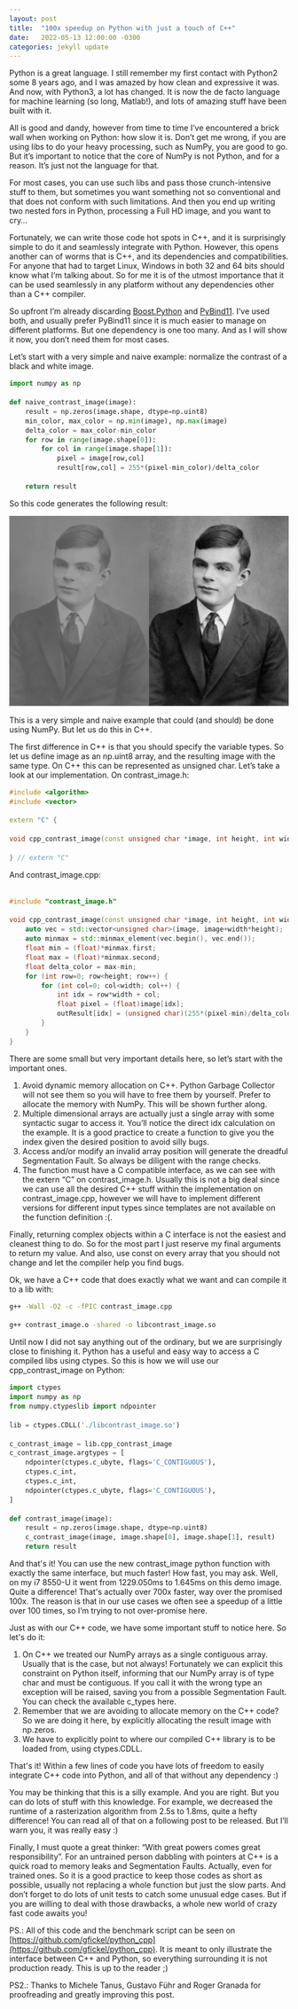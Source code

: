 ```yaml
---
layout: post
title:  "100x speedup on Python with just a touch of C++"
date:   2022-05-13 12:00:00 -0300
categories: jekyll update
---
```

Python is a great language. I still remember my first contact with Python2 some 8 years ago, and I was amazed by how clean and expressive it was. And now, with Python3, a lot has changed. It is now the de facto language for machine learning (so long, Matlab!), and lots of amazing stuff have been built with it.

All is good and dandy, however from time to time I’ve encountered a brick wall when working on Python: how slow it is. Don’t get me wrong, if you are using libs to do your heavy processing, such as NumPy, you are good to go. But it’s important to notice that the core of NumPy is not Python, and for a reason. It’s just not the language for that.

For most cases, you can use such libs and pass those crunch-intensive stuff to them, but sometimes you want something not so conventional and that does not conform with such limitations. And then you end up writing two nested fors in Python, processing a Full HD image, and you want to cry…

Fortunately, we can write those code hot spots in C++, and it is surprisingly simple to do it and seamlessly integrate with Python. However, this opens another can of worms that is C++, and its dependencies and compatibilities. For anyone that had to target Linux, Windows in both 32 and 64 bits should know what I’m talking about. So for me it is of the utmost importance that it can be used seamlessly in any platform without any dependencies other than a C++ compiler.

So upfront I’m already discarding [Boost.Python](https://www.boost.org/doc/libs/1_66_0/libs/python/doc/html/index.html) and [PyBind11](https://github.com/pybind/pybind11). I’ve used both, and usually prefer PyBind11 since it is much easier to manage on different platforms. But one dependency is one too many. And as I will show it now, you don’t need them for most cases.

Let’s start with a very simple and naive example: normalize the contrast of a black and white image.

```python
import numpy as np

def naive_contrast_image(image):
    result = np.zeros(image.shape, dtype=np.uint8)
    min_color, max_color = np.min(image), np.max(image)
    delta_color = max_color-min_color
    for row in range(image.shape[0]):
        for col in range(image.shape[1]):
            pixel = image[row,col]
            result[row,col] = 255*(pixel-min_color)/delta_color

    return result
```

So this code generates the following result:

![Contrast example image](/assets/turing.png)

This is a very simple and naive example that could (and should) be done using NumPy. But let us do this in C++.

The first difference in C++ is that you should specify the variable types. So let us define image as an np.uint8 array, and the resulting image with the same type. On C++ this can be represented as unsigned char. Let’s take a look at our implementation. On contrast_image.h:

```c++
#include <algorithm>
#include <vector>

extern "C" {

void cpp_contrast_image(const unsigned char *image, int height, int width, unsigned char *outResult);

} // extern "C"
```

And contrast_image.cpp:
```c++

#include "contrast_image.h"

void cpp_contrast_image(const unsigned char *image, int height, int width, unsigned char *outResult) {
    auto vec = std::vector<unsigned char>(image, image+width*height);
    auto minmax = std::minmax_element(vec.begin(), vec.end());
    float min = (float)*minmax.first;
    float max = (float)*minmax.second;
    float delta_color = max-min;
    for (int row=0; row<height; row++) {
        for (int col=0; col<width; col++) {
            int idx = row*width + col;
            float pixel = (float)image[idx];
            outResult[idx] = (unsigned char)(255*(pixel-min)/delta_color);
        }
    }
}
```

There are some small but very important details here, so let’s start with the important ones.

1. Avoid dynamic memory allocation on C++. Python Garbage Collector will not see them so you will have to free them by yourself. Prefer to allocate the memory with NumPy. This will be shown further along.
2. Multiple dimensional arrays are actually just a single array with some syntactic sugar to access it. You’ll notice the direct idx calculation on the example. It is a good practice to create a function to give you the index given the desired position to avoid silly bugs.
3. Access and/or modify an invalid array position will generate the dreadful Segmentation Fault. So always be diligent with the range checks.
4. The function must have a C compatible interface, as we can see with the extern “C” on contrast_image.h. Usually this is not a big deal since we can use all the desired C++ stuff within the implementation on contrast_image.cpp, however we will have to implement different versions for different input types since templates are not available on the function definition :(.

Finally, returning complex objects within a C interface is not the easiest and cleanest thing to do. So for the most part I just reserve my final arguments to return my value. And also, use const on every array that you should not change and let the compiler help you find bugs.

Ok, we have a C++ code that does exactly what we want and can compile it to a lib with:
```sh
g++ -Wall -O2 -c -fPIC contrast_image.cpp

g++ contrast_image.o -shared -o libcontrast_image.so
```

Until now I did not say anything out of the ordinary, but we are surprisingly close to finishing it. Python has a useful and easy way to access a C compiled libs using ctypes. So this is how we will use our cpp_contrast_image on Python:

```python
import ctypes
import numpy as np
from numpy.ctypeslib import ndpointer

lib = ctypes.CDLL('./libcontrast_image.so')

c_contrast_image = lib.cpp_contrast_image
c_contrast_image.argtypes = [
    ndpointer(ctypes.c_ubyte, flags='C_CONTIGUOUS'),
    ctypes.c_int,
    ctypes.c_int,
    ndpointer(ctypes.c_ubyte, flags='C_CONTIGUOUS'),
]

def contrast_image(image):
    result = np.zeros(image.shape, dtype=np.uint8)
    c_contrast_image(image, image.shape[0], image.shape[1], result)
    return result
```

And that's it! You can use the new contrast_image python function with exactly the same interface, but much faster! How fast, you may ask. Well, on my i7 8550-U it went from 1229.050ms to 1.645ms on this demo image. Quite a difference! That's actually over 700x faster, way over the promised 100x. The reason is that in our use cases we often see a speedup of a little over 100 times, so I’m trying to not over-promise here.

Just as with our C++ code, we have some important stuff to notice here. So let's do it:

1. On C++ we treated our NumPy arrays as a single contiguous array. Usually that is the case, but not always! Fortunately we can explicit this constraint on Python itself, informing that our NumPy array is of type char and must be contiguous. If you call it with the wrong type an exception will be raised, saving you from a possible Segmentation Fault. You can check the available c_types here.
2. Remember that we are avoiding to allocate memory on the C++ code? So we are doing it here, by explicitly allocating the result image with np.zeros.
3. We have to explicitly point to where our compiled C++ library is to be loaded from, using ctypes.CDLL.

That's it! Within a few lines of code you have lots of freedom to easily integrate C++ code into Python, and all of that without any dependency :)

You may be thinking that this is a silly example. And you are right. But you can do lots of stuff with this knowledge. For example, we decreased the runtime of a rasterization algorithm from 2.5s to 1.8ms, quite a hefty difference! You can read all of that on a following post to be released. But I’ll warn you, it was really easy :)

Finally, I must quote a great thinker: “With great powers comes great responsibility”. For an untrained person dabbling with pointers at C++ is a quick road to memory leaks and Segmentation Faults. Actually, even for trained ones. So it is a good practice to keep those codes as short as possible, usually not replacing a whole function but just the slow parts. And don’t forget to do lots of unit tests to catch some unusual edge cases. But if you are willing to deal with those drawbacks, a whole new world of crazy fast code awaits you!

PS.: All of this code and the benchmark script can be seen on [https://github.com/gfickel/python_cpp](https://github.com/gfickel/python_cpp). It is meant to only illustrate the interface between C++ and Python, so everything surrounding it is not production ready. This is up to the reader ;)

PS2.: Thanks to Michele Tanus, Gustavo Führ and Roger Granada for proofreading and greatly improving this post.